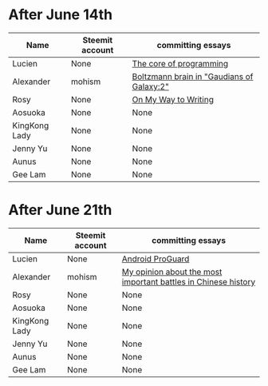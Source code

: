 # After June 14th

| Name | Steemit account | committing essays |
| -- | -- | -- |
| Lucien | None | [The core of programming](https://www.jianshu.com/p/c64e1076f0ad)  |
| Alexander | mohism | [Boltzmann brain in "Gaudians of Galaxy:2"](https://steemit.com/movie/@mohism/boltzmann-brain-in-gaudians-of-galaxy-2)|
| Rosy | None | [On My Way to Writing](https://www.jianshu.com/p/979b472f07d3) 
| Aosuoka| None | None |
| KingKong Lady | None | None |
| Jenny Yu | None | None |
| Aunus | None | None |
| Gee Lam | None | None |

# After June 21th


| Name | Steemit account | committing essays |
| -- | -- | -- |
| Lucien | None | [Android ProGuard](https://www.jianshu.com/p/dc0434ff8217)  |
| Alexander | mohism | [My opinion about the most important battles in Chinese history](https://steemit.com/history/@mohism/my-opinion-about-the-most-important-battles-in-chinese-history) |
| Rosy | None | None |
| Aosuoka| None | None |
| KingKong Lady | None | None |
| Jenny Yu | None | None |
| Aunus | None | None |
| Gee Lam | None | None |
